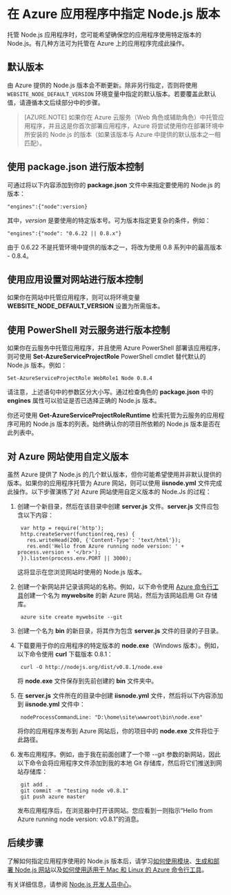 <properties
    pageTitle="指定 Node.js 版本"
    description="了解如何指定 Azure 网站和云服务使用的 Node.js 版本"
    services=""
    documentationcenter="nodejs"
    author="rmcmurray"
    manager="erikre"
    editor="" />
<tags
    ms.assetid="d0e15278-2ab4-4ec8-8256-913839c6d5ef"
    ms.service="multiple"
    ms.workload="na"
    ms.tgt_pltfrm="na"
    ms.devlang="nodejs"
    ms.topic="article"
    ms.date="12/22/2016"
    wacn.date="02/14/2017"
    ms.author="robmcm" />  


# 在 Azure 应用程序中指定 Node.js 版本
托管 Node.js 应用程序时，您可能希望确保您的应用程序使用特定版本的 Node.js。有几种方法可为托管在 Azure 上的应用程序完成此操作。

## 默认版本
由 Azure 提供的 Node.js 版本会不断更新。除非另行指定，否则将使用 `WEBSITE_NODE_DEFAULT_VERSION` 环境变量中指定的默认版本。若要覆盖此默认值，请遵循本文后续部分中的步骤。

> [AZURE.NOTE]
如果你在 Azure 云服务（Web 角色或辅助角色）中托管应用程序，并且这是你首次部署应用程序，Azure 将尝试使用你在部署环境中所安装的 Node.js 的版本（如果该版本与 Azure 中提供的默认版本之一相匹配）。
>
>

## 使用 package.json 进行版本控制
可通过将以下内容添加到你的 **package.json** 文件中来指定要使用的 Node.js 的版本：

    "engines":{"node":version}

其中，*version* 是要使用的特定版本号。可为版本指定更复杂的条件，例如：

    "engines":{"node": "0.6.22 || 0.8.x"}

由于 0.6.22 不是托管环境中提供的版本之一，将改为使用 0.8 系列中的最高版本 - 0.8.4。

## 使用应用设置对网站进行版本控制
如果你在网站中托管应用程序，则可以将环境变量 **WEBSITE\_NODE\_DEFAULT\_VERSION** 设置为所需版本。

## 使用 PowerShell 对云服务进行版本控制
如果你在云服务中托管应用程序，并且使用 Azure PowerShell 部署该应用程序，则可使用 **Set-AzureServiceProjectRole** PowerShell cmdlet 替代默认的 Node.js 版本。例如：

    Set-AzureServiceProjectRole WebRole1 Node 0.8.4

请注意，上述语句中的参数区分大小写。通过检查角色的 **package.json** 中的 **engines** 属性可以验证是否已选择正确的 Node.js 版本。

你还可使用 **Get-AzureServiceProjectRoleRuntime** 检索托管为云服务的应用程序可用的 Node.js 版本的列表。始终确认你的项目所依赖的 Node.js 版本是否在此列表中。

## 对 Azure 网站使用自定义版本
虽然 Azure 提供了 Node.js 的几个默认版本，但你可能希望使用并非默认提供的版本。如果你的应用程序托管为 Azure 网站，则可以使用 **iisnode.yml** 文件完成此操作。以下步骤演练了对 Azure 网站使用自定义版本的 Node.Js 的过程：

1. 创建一个新目录，然后在该目录中创建 **server.js** 文件。**server.js** 文件应包含以下内容：

        var http = require('http');
        http.createServer(function(req,res) {
          res.writeHead(200, {'Content-Type': 'text/html'});
          res.end('Hello from Azure running node version: ' + process.version + '</br>');
        }).listen(process.env.PORT || 3000);

    这将显示在您浏览网站时使用的 Node.js 版本。
2. 创建一个新网站并记录该网站的名称。例如，以下命令使用 [Azure 命令行工具]创建一个名为 **mywebsite** 的新 Azure 网站，然后为该网站启用 Git 存储库。

        azure site create mywebsite --git
3. 创建一个名为 **bin** 的新目录，将其作为包含 **server.js** 文件的目录的子目录。
4. 下载要用于你的应用程序的特定版本的 **node.exe**（Windows 版本）。例如，以下命令使用 **curl** 下载版本 0.8.1：

        curl -O http://nodejs.org/dist/v0.8.1/node.exe

    将 **node.exe** 文件保存到先前创建的 **bin** 文件夹中。
5. 在 **server.js** 文件所在的目录中创建 **iisnode.yml** 文件，然后将以下内容添加到 **iisnode.yml** 文件中：

        nodeProcessCommandLine: "D:\home\site\wwwroot\bin\node.exe"

    将你的应用程序发布到 Azure 网站后，你的项目中的 **node.exe** 文件将位于此路径。
6. 发布应用程序。例如，由于我在前面创建了一个带 --git 参数的新网站，因此以下命令会将应用程序文件添加到我的本地 Git 存储库，然后将它们推送到网站存储库：

        git add .
        git commit -m "testing node v0.8.1"
        git push azure master

    发布应用程序后，在浏览器中打开该网站。您应看到一则指示“Hello from Azure running node version: v0.8.1”的消息。

## 后续步骤
了解如何指定应用程序使用的 Node.js 版本后，请学习[如何使用模块]、[生成和部署 Node.js 网站](/documentation/articles/web-sites-nodejs-develop-deploy-mac/)以及[如何使用适用于 Mac 和 Linux 的 Azure 命令行工具]。

有关详细信息，请参阅 [Node.js 开发人员中心](/develop/nodejs/)。

[如何使用适用于 Mac 和 Linux 的 Azure 命令行工具]: /documentation/articles/xplat-cli-install/
[Azure 命令行工具]: /documentation/articles/xplat-cli-install/
[如何使用模块]: /documentation/articles/nodejs-use-node-modules-azure-apps/
[build and deploy a Node.js Web Site]: /documentation/articles/web-sites-nodejs-develop-deploy-mac/

<!---HONumber=Mooncake_0206_2017-->
<!--Update_Description: wording update-->